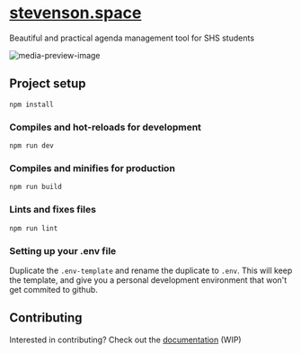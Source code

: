# [stevenson.space](https://stevenson.space)
Beautiful and practical agenda management tool for SHS students

![media-preview-image](https://user-images.githubusercontent.com/31457361/190948845-b6870bef-9186-4971-b398-47616f503c6b.png)

## Project setup
```
npm install
```

### Compiles and hot-reloads for development
```
npm run dev
```

### Compiles and minifies for production
```
npm run build
```

### Lints and fixes files
```
npm run lint
```

### Setting up your .env file
Duplicate the `.env-template` and rename the duplicate to `.env`. This will keep the template, and give you a personal development environment that won't get commited to github.

## Contributing
Interested in contributing? Check out the [documentation](https://github.com/stevenson-space/shs/wiki) (WIP)
